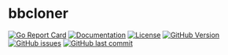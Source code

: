 # bbcloner

[![Go Report Card](https://goreportcard.com/badge/github.com/shizonic/go-bbcloner)](https://goreportcard.com/report/github.com/shizonic/go-bbcloner) [![Documentation](https://godoc.org/github.com/shizonic/go-bbcloner?status.svg)](http://godoc.org/github.com/shizonic/go-bbcloner) [![License](https://img.shields.io/badge/license-Apache%20v2-orange.svg)](https://github.com/shizonic/go-bbcloner/raw/master/LICENSE) [![GitHub Version](https://img.shields.io/github/v/release/shizonic/go-bbcloner)](https://github.com/shizonic/go-bbcloner/releases) [![GitHub issues](https://img.shields.io/github/issues/shizonic/go-bbcloner.svg)](https://github.com/shizonic/go-bbcloner/issues) [![GitHub last commit](https://img.shields.io/github/last-commit/shizonic/go-bbcloner.svg)](https://github.com/shizonic/go-bbcloner)